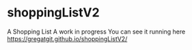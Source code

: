 # shoppingListV2
A Shopping List
A work in progress
You can see it running here https://gregatgit.github.io/shoppingListV2/